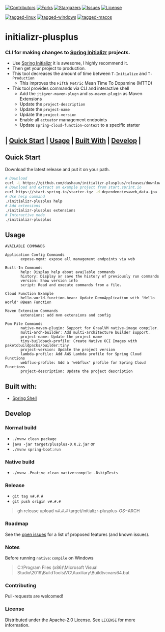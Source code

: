 [![Contributors][contributors-shield]][contributors-url]
[![Forks][forks-shield]][forks-url]
[![Stargazers][stars-shield]][stars-url]
[![Issues][issues-shield]][issues-url]
[![License][license-shield]][license-url]

[![tagged-linux](https://github.com/dashaun/spring-initializer-next-step/actions/workflows/tagged-linux.yml/badge.svg)](https://github.com/dashaun/spring-initializer-next-step/actions/workflows/tagged-linux.yml)
[![tagged-windows](https://github.com/dashaun/spring-initializer-next-step/actions/workflows/tagged-windows.yml/badge.svg)](https://github.com/dashaun/spring-initializer-next-step/actions/workflows/tagged-windows.yml)
[![tagged-macos](https://github.com/dashaun/spring-initializer-next-step/actions/workflows/tagged-macos.yml/badge.svg)](https://github.com/dashaun/spring-initializer-next-step/actions/workflows/tagged-macos.yml)

# initializr-plusplus
### CLI for making changes to [Spring Initializr](https://start.spring.io) projects.

- Use [Spring Initializr](https://start.spring.io) it is awesome, I highly recommend it.
- Then get your project to production.
- This tool decreases the amount of time between `T-Initialize` and `T-Production`
  - This improves the `Fifth Metric` Mean Time To Dopamine (MTTD)
- This tool provides commands via CLI and interactive shell
  - Add the `jtigver-maven-plugn` and `os-maven-plugin` as Maven Extensions
  - Update the `project-description`
  - Update the `project-name`
  - Update the `project-version`
  - Enable all `actuator` management endpoints
  - Update `spring-cloud-function-context` to a specific starter

## | [Quick Start](#quick-start) | [Usage](#usage) | [Built With](#built-with) | [Develop](#develop) |

## Quick Start

Download the latest release and put it on your path.

```bash
# Download 
curl -L https://github.com/dashaun/initializr-plusplus/releases/download/v#.#.#/initializr-plusplus-linux-amd64 --output initializr-plusplus
# Download and extract an example project from start.sprint.io
curl https://start.spring.io/starter.tgz -d dependencies=web,data-jpa -d type=maven-project -d baseDir=./ | tar -xzvf -
# Use help command
./initializr-plusplus help
# Add extensions
./initializr-plusplus extensions
# Interactive mode
./initializr-plusplus
```

## Usage

```text
AVAILABLE COMMANDS

Application Config Commands
       expose-mgmt: expose all management endpoints via web

Built-In Commands
       help: Display help about available commands
       history: Display or save the history of previously run commands
       version: Show version info
       script: Read and execute commands from a file.

Cloud Function Example
       hello-world-function-bean: Update DemoApplication with 'Hello World' @Bean Function

Maven Extension Commands
       extensions: add mvn extensions and config

Pom File Commands
       native-maven-plugin: Support for GraalVM native-image compiler.
       multi-arch-builder: Add multi-architecture builder support.
       project-name: Update the project name
       tiny-buildpack-profile: Create Native OCI Images with paketobuildpacks/builder:tiny
       project-version: Update the project version
       lambda-profile: Add AWS Lambda profile for Spring Cloud Functions
       webflux-profile: Add a 'webflux' profile for Spring Cloud Functions
       project-description: Update the project description
```

## Built with:

* [Spring Shell](https://spring.io/projects/spring-shell)

## Develop

### Normal build

- `./mvnw clean package`
- `java -jar target/plusplus-0.0.2.jar`
or
- `./mvnw spring-boot:run`

### Native build

- `./mvnw -Pnative clean native:compile -DskipTests`

### Release

- `git tag v#.#.#`
- `git push origin v#.#.#`

> gh release upload v#.#.# target/initializr-plusplus-$OS-$ARCH

### Roadmap

See the [open issues](https://github.com/dashaun/initializr-plusplus/issues) for a list of proposed features (and known issues).

### Notes

Before running `native:compile` on Windows
> C:\Program Files (x86)\Microsoft Visual Studio\2019\BuildTools\VC\Auxiliary\Build\vcvars64.bat
> 
### Contributing

Pull-requests are welcomed!

### License

Distributed under the Apache-2.0 License. See `LICENSE` for more information.

[contributors-shield]: https://img.shields.io/github/contributors/dashaun/spring-initializer-next-step.svg?style=for-the-badge
[contributors-url]: https://github.com/dashaun/spring-initializer-next-step/graphs/contributors
[forks-shield]: https://img.shields.io/github/forks/dashaun/spring-initializer-next-step.svg?style=for-the-badge
[forks-url]: https://github.com/dashaun/spring-initializer-next-step/network/members
[stars-shield]: https://img.shields.io/github/stars/dashaun/spring-initializer-next-step.svg?style=for-the-badge
[stars-url]: https://github.com/dashaun/spring-initializer-next-step/stargazers
[issues-shield]: https://img.shields.io/github/issues/dashaun/spring-initializer-next-step.svg?style=for-the-badge
[issues-url]: https://github.com/dashaun/spring-initializer-next-step/issues
[license-shield]: https://img.shields.io/github/license/dashaun/spring-initializer-next-step.svg?style=for-the-badge
[license-url]: https://github.com/dashaun/spring-initializer-next-step/blob/master/LICENSE.txt